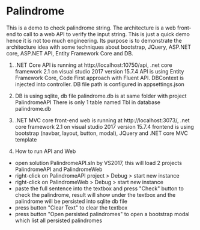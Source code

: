 # Palindrome

This is a demo to check palindrome string. The architecture is a web front-end to call to a web API to verify the input string.
This is just a quick demo hence it is not too much engineering. Its purpose is to demonstrate the architecture idea with some techniques about bootstrap, JQuery, ASP.NET core, ASP.NET API, Entity Framework Core and DB.

1. .NET Core API is running at http://localhost:10750/api, .net core framework 2.1 on visual studio 2017 version 15.7.4
API is using Entity Framework Core, Code First approach with Fluent API. DBContext is injected into controller.
DB file path is configured in appsettings.json

2. DB is using sqlite, db file palindrome.db is at same folder with project PalindromeAPI
There is only 1 table named Tbl in database palindrome.db


3. .NET MVC core front-end web is running at http://localhost:3073/, .net core framework 2.1 on visual studio 2017 version 15.7.4
frontend is using bootstrap (navbar, layout, button, modal), JQuery and .NET core MVC template

4. How to run API and Web
- open solution PalindromeAPI.sln by VS2017, this will load 2 projects PalindromeAPI and PalindromeWeb
- right-click on PalindromeAPI project > Debug > start new instance
- right-click on PalindromeWeb > Debug > start new instance
- paste the full sentence into the textbox and press "Check" button to check the palindrome, result will show under the textbox and the palindrome will be persisted into sqlite db file
- press button "Clear Text" to clear the textbox
- press button "Open persisted palindromes" to open a bootstrap modal which list all persisted palindromes
